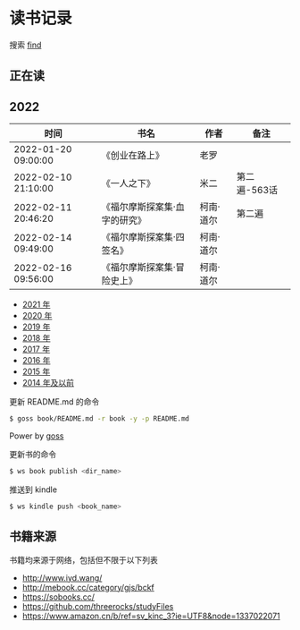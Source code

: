 # 读书记录

搜索 [find](https://github.com/wxnacy/book/find/master)

## 正在读



## 2022


时间 | 书名 | 作者 | 备注
-----|------|-----|------
2022-01-20 09:00:00 |《创业在路上》| 老罗 | 
2022-02-10 21:10:00 |《一人之下》| 米二 | 第二遍-563话
2022-02-11 20:46:20 |《福尔摩斯探案集·血字的研究》| 柯南·道尔 | 第二遍
2022-02-14 09:49:00 |《福尔摩斯探案集·四签名》| 柯南·道尔 | 
2022-02-16 09:56:00 |《福尔摩斯探案集·冒险史上》| 柯南·道尔 | 


- [2021 年](2021.md)
- [2020 年](2020.md)
- [2019 年](2019.md)
- [2018 年](2018.md)
- [2017 年](2017.md)
- [2016 年](2016.md)
- [2015 年](2015.md)
- [2014 年及以前](2014.md)

更新 README.md 的命令

```bash
$ goss book/README.md -r book -y -p README.md
```

Power by [goss](https://github.com/wxnacy/goss)

更新书的命令

```bash
$ ws book publish <dir_name>
```

推送到 kindle

```bash
$ ws kindle push <book_name>
```

## 书籍来源

书籍均来源于网络，包括但不限于以下列表

- http://www.iyd.wang/
- http://mebook.cc/category/gjs/bckf
- https://sobooks.cc/
- https://github.com/threerocks/studyFiles
- https://www.amazon.cn/b/ref=sv_kinc_3?ie=UTF8&node=1337022071

